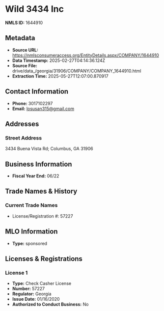 # Wild 3434 Inc

**NMLS ID:** 1644910

## Metadata
- **Source URL:** https://nmlsconsumeraccess.org/EntityDetails.aspx/COMPANY/1644910
- **Data Timestamp:** 2025-02-27T04:14:36.124Z
- **Source File:** drive/data_/georgia/31906/COMPANY/COMPANY_1644910.html
- **Extraction Time:** 2025-05-27T12:07:00.870917

## Contact Information
- **Phone:** 3017102297
- **Email:** losusan315@gmail.com

## Addresses
### Street Address
3434 Buena Vista Rd; Columbus, GA 31906

## Business Information
- **Fiscal Year End:** 06/22

## Trade Names & History
### Current Trade Names
- License/Registration #: 57227

## MLO Information
- **Type:** sponsored

## Licenses & Registrations

### License 1
- **Type:** Check Casher License
- **Number:** 57227
- **Regulator:** Georgia
- **Issue Date:** 01/16/2020
- **Authorized to Conduct Business:** No
